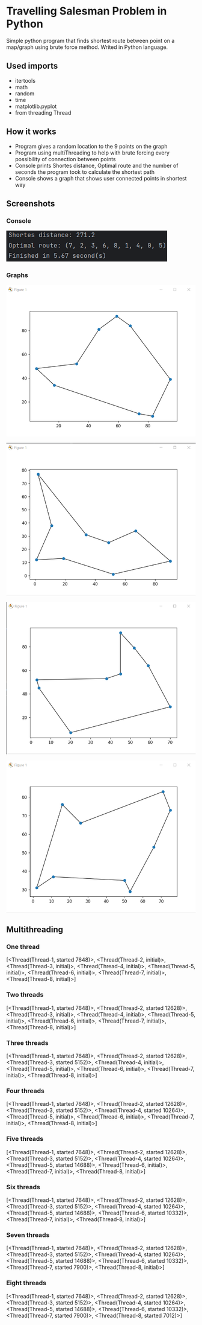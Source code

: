 
# Travelling Salesman Problem in Python

Simple python program that finds shortest route between point on a map/graph using brute force method. Writed in Python language.



## Used imports

- itertools
- math
- random
- time
- matplotlib.pyplot
- from threading Thread

## How it works

- Program gives a random location to the 9 points on the graph
- Program using multiThreading to help with brute forcing every possibility of connection between points
- Console prints Shortes distance, Optimal route and the number of seconds the program took to calculate the shortest path
- Console shows a graph that shows user connected points in shortest way



## Screenshots

### Console
![console](https://github.com/janFranczakk/travellingSalesmanProblem_Python/blob/main/Screenshots/ecf340de7c04279ffcb526c3c15742c4.png?raw=true)

### Graphs
![firstGraph](https://github.com/janFranczakk/travellingSalesmanProblem_Python/blob/main/Screenshots/0378de38b6fb563fa5f9113d6e48a415.png?raw=true)

![secondGraph](https://github.com/janFranczakk/travellingSalesmanProblem_Python/blob/main/Screenshots/4508801cdbeed09d4238c1531669856e.png?raw=true)

![thirdGraph](https://github.com/janFranczakk/travellingSalesmanProblem_Python/blob/main/Screenshots/b10ef715242056a128b8e4f1527cfa76.png?raw=true)

![fourthGraph](https://github.com/janFranczakk/travellingSalesmanProblem_Python/blob/main/Screenshots/d81255279b2f7c03a3d25c7e0b6bf651.png?raw=true)

## Multithreading
### One thread
[<Thread(Thread-1, started 7648)>, <Thread(Thread-2, initial)>, <Thread(Thread-3, initial)>, <Thread(Thread-4, initial)>, <Thread(Thread-5, initial)>, <Thread(Thread-6, initial)>, <Thread(Thread-7, initial)>, <Thread(Thread-8, initial)>]
### Two threads
[<Thread(Thread-1, started 7648)>, <Thread(Thread-2, started 12628)>, <Thread(Thread-3, initial)>, <Thread(Thread-4, initial)>, <Thread(Thread-5, initial)>, <Thread(Thread-6, initial)>, <Thread(Thread-7, initial)>, <Thread(Thread-8, initial)>]
### Three threads
[<Thread(Thread-1, started 7648)>, <Thread(Thread-2, started 12628)>, <Thread(Thread-3, started 5152)>, <Thread(Thread-4, initial)>, <Thread(Thread-5, initial)>, <Thread(Thread-6, initial)>, <Thread(Thread-7, initial)>, <Thread(Thread-8, initial)>]
### Four threads
[<Thread(Thread-1, started 7648)>, <Thread(Thread-2, started 12628)>, <Thread(Thread-3, started 5152)>, <Thread(Thread-4, started 10264)>, <Thread(Thread-5, initial)>, <Thread(Thread-6, initial)>, <Thread(Thread-7, initial)>, <Thread(Thread-8, initial)>]
### Five threads
[<Thread(Thread-1, started 7648)>, <Thread(Thread-2, started 12628)>, <Thread(Thread-3, started 5152)>, <Thread(Thread-4, started 10264)>, <Thread(Thread-5, started 14688)>, <Thread(Thread-6, initial)>, <Thread(Thread-7, initial)>, <Thread(Thread-8, initial)>]
### Six threads
[<Thread(Thread-1, started 7648)>, <Thread(Thread-2, started 12628)>, <Thread(Thread-3, started 5152)>, <Thread(Thread-4, started 10264)>, <Thread(Thread-5, started 14688)>, <Thread(Thread-6, started 10332)>, <Thread(Thread-7, initial)>, <Thread(Thread-8, initial)>]
### Seven threads
[<Thread(Thread-1, started 7648)>, <Thread(Thread-2, started 12628)>, <Thread(Thread-3, started 5152)>, <Thread(Thread-4, started 10264)>, <Thread(Thread-5, started 14688)>, <Thread(Thread-6, started 10332)>, <Thread(Thread-7, started 7900)>, <Thread(Thread-8, initial)>]
### Eight threads
[<Thread(Thread-1, started 7648)>, <Thread(Thread-2, started 12628)>, <Thread(Thread-3, started 5152)>, <Thread(Thread-4, started 10264)>, <Thread(Thread-5, started 14688)>, <Thread(Thread-6, started 10332)>, <Thread(Thread-7, started 7900)>, <Thread(Thread-8, started 7012)>]

